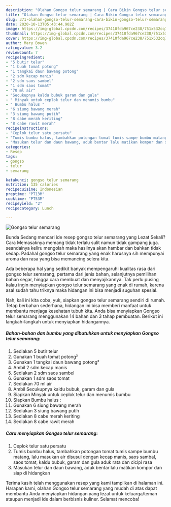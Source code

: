 ```yaml
---
description: "Olahan Gongso telur semarang | Cara Bikin Gongso telur semarang Yang Enak Banget"
title: "Olahan Gongso telur semarang | Cara Bikin Gongso telur semarang Yang Enak Banget"
slug: 371-olahan-gongso-telur-semarang-cara-bikin-gongso-telur-semarang-yang-enak-banget
date: 2020-10-13T05:43:44.902Z
image: https://img-global.cpcdn.com/recipes/37410fda967ce238/751x532cq70/gongso-telur-semarang-foto-resep-utama.jpg
thumbnail: https://img-global.cpcdn.com/recipes/37410fda967ce238/751x532cq70/gongso-telur-semarang-foto-resep-utama.jpg
cover: https://img-global.cpcdn.com/recipes/37410fda967ce238/751x532cq70/gongso-telur-semarang-foto-resep-utama.jpg
author: Mary Bowen
ratingvalue: 3.2
reviewcount: 7
recipeingredient:
- "5 butir telur"
- "1 buah tomat potong"
- "1 tangkai daun bawang potong"
- "2 sdm kecap manis"
- "2 sdm saos sambel"
- "1 sdm saos tomat"
- "70 ml air"
- "Secukupnya kaldu bubuk garam dan gula"
- " Minyak untuk ceplok telur dan menumis bumbu"
- " Bumbu halus "
- "6 siung bawang merah"
- "3 siung bawang putih"
- "8 cabe merah keriting"
- "8 cabe rawit merah"
recipeinstructions:
- "Ceplok telur satu persatu"
- "Tumis bumbu halus, tambahkan potongan tomat tumis sampe bumbu matang, lalu masukan air disusul dengan kecap manis, saos sambal, saos tomat, kaldu bubuk, garam dan gula aduk rata dan cicipi rasa"
- "Masukan telur dan daun bawang, aduk bentar lalu matikan kompor dan siap di hidangkan"
categories:
- Resep
tags:
- gongso
- telur
- semarang

katakunci: gongso telur semarang 
nutrition: 135 calories
recipecuisine: Indonesian
preptime: "PT13M"
cooktime: "PT53M"
recipeyield: "2"
recipecategory: Lunch

---
```



![Gongso telur semarang](https://img-global.cpcdn.com/recipes/37410fda967ce238/751x532cq70/gongso-telur-semarang-foto-resep-utama.jpg)

Bunda Sedang mencari ide resep gongso telur semarang yang Lezat Sekali? Cara Memasaknya memang tidak terlalu sulit namun tidak gampang juga. seandainya keliru mengolah maka hasilnya akan hambar dan bahkan tidak sedap. Padahal gongso telur semarang yang enak harusnya sih mempunyai aroma dan rasa yang bisa memancing selera kita.

Ada beberapa hal yang sedikit banyak mempengaruhi kualitas rasa dari gongso telur semarang, pertama dari jenis bahan, selanjutnya pemilihan bahan segar, hingga cara membuat dan menyajikannya. Tak perlu pusing kalau ingin menyiapkan gongso telur semarang yang enak di rumah, karena asal sudah tahu triknya maka hidangan ini bisa menjadi suguhan spesial.




Nah, kali ini kita coba, yuk, siapkan gongso telur semarang sendiri di rumah. Tetap berbahan sederhana, hidangan ini bisa memberi manfaat untuk membantu menjaga kesehatan tubuh kita. Anda bisa menyiapkan Gongso telur semarang menggunakan 14 bahan dan 3 tahap pembuatan. Berikut ini langkah-langkah untuk menyiapkan hidangannya.

<!--inarticleads1-->

##### Bahan-bahan dan bumbu yang dibutuhkan untuk menyiapkan Gongso telur semarang:

1. Sediakan 5 butir telur
1. Gunakan 1 buah tomat potong²
1. Gunakan 1 tangkai daun bawang potong²
1. Ambil 2 sdm kecap manis
1. Sediakan 2 sdm saos sambel
1. Gunakan 1 sdm saos tomat
1. Sediakan 70 ml air
1. Ambil Secukupnya kaldu bubuk, garam dan gula
1. Siapkan  Minyak untuk ceplok telur dan menumis bumbu
1. Siapkan  Bumbu halus :
1. Gunakan 6 siung bawang merah
1. Sediakan 3 siung bawang putih
1. Sediakan 8 cabe merah keriting
1. Sediakan 8 cabe rawit merah




<!--inarticleads2-->

##### Cara menyiapkan Gongso telur semarang:

1. Ceplok telur satu persatu
1. Tumis bumbu halus, tambahkan potongan tomat tumis sampe bumbu matang, lalu masukan air disusul dengan kecap manis, saos sambal, saos tomat, kaldu bubuk, garam dan gula aduk rata dan cicipi rasa
1. Masukan telur dan daun bawang, aduk bentar lalu matikan kompor dan siap di hidangkan




Terima kasih telah menggunakan resep yang kami tampilkan di halaman ini. Harapan kami, olahan Gongso telur semarang yang mudah di atas dapat membantu Anda menyiapkan hidangan yang lezat untuk keluarga/teman ataupun menjadi ide dalam berbisnis kuliner. Selamat mencoba!
